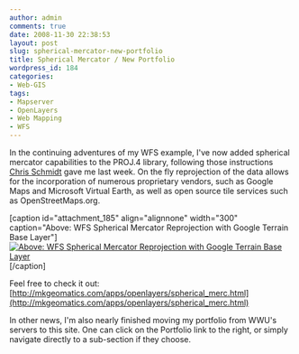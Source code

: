```yaml
---
author: admin
comments: true
date: 2008-11-30 22:38:53
layout: post
slug: spherical-mercator-new-portfolio
title: Spherical Mercator / New Portfolio
wordpress_id: 184
categories:
- Web-GIS
tags:
- Mapserver
- OpenLayers
- Web Mapping
- WFS
---
```


In the continuing adventures of my WFS example, I've now added spherical mercator capabilities to the PROJ.4 library, following those instructions [Chris Schmidt](http://crschmidt.net/) gave me last week. On the fly reprojection of the data allows for the incorporation of numerous proprietary vendors, such as Google Maps and Microsoft Virtual Earth, as well as open source tile services such as OpenStreetMaps.org.

[caption id="attachment_185" align="alignnone" width="300" caption="Above: WFS Spherical Mercator Reprojection with Google Terrain Base Layer"][![Above: WFS Spherical Mercator Reprojection with Google Terrain Base Layer](http://www.mkgeomatics.com/wordpress/wp-content/uploads/2008/11/wfs_spherical-300x298.jpg)](http://mkgeomatics.com/apps/openlayers/spherical_merc.html)[/caption]

Feel free to check it out: [http://mkgeomatics.com/apps/openlayers/spherical_merc.html](http://mkgeomatics.com/apps/openlayers/spherical_merc.html)

In other news, I'm also nearly finished moving my portfolio from WWU's servers to this site. One can click on the Portfolio link to the right, or simply navigate directly to a sub-section if they choose.
